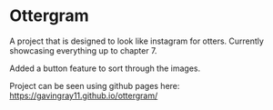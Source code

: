 # Ottergram

A project that is designed to look like instagram for otters. 
Currently showcasing everything up to chapter 7. 

Added a button feature to sort through the images.

Project can be seen using github pages here: https://gavingray11.github.io/ottergram/
